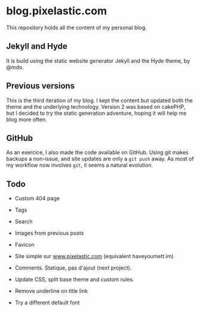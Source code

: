 # blog.pixelastic.com

This repository holds all the content of my personal blog. 

## Jekyll and Hyde

It is build using the static website generator Jekyll and the Hyde theme, by
@mdo.

## Previous versions

This is the third iteration of my blog. I kept the content but updated both the
theme and the underlying technology. Version 2 was based on cakePHP, but
I decided to try the static generation adventure, hoping it will help me blog
more often.

## GitHub

As an exercice, I also made the code available on GitHub. Using git makes
backups a non-issue, and site updates are only a `git push` away. As most of my
workflow now involves `git`, it seems a natural evolution.

## Todo

- Custom 404 page
- Tags
- Search
- Images from previous posts
- Favicon
- Site simple sur www.pixelastic.com (equivalent haveyoumett.im)
- Comments. Statique, pas d'ajout (next project).

- Update CSS, split base theme and custom rules.
- Remove underline on title link
- Try a different default font

